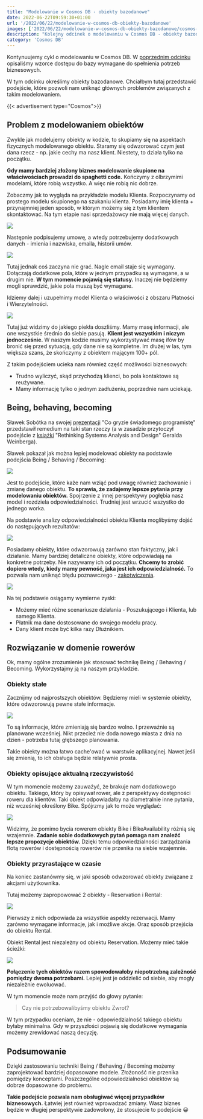 ```yaml
---
title: "Modelowanie w Cosmos DB - obiekty bazodanowe"
date: 2022-06-22T09:59:30+01:00
url: '/2022/06/22/modelowanie-w-cosmos-db-obiekty-bazodanowe'
images: ['2022/06/22/modelowanie-w-cosmos-db-obiekty-bazodanowe/cosmos-modeling.jpg']
description: "Kolejny odcinek o modelowaniu w Cosmos DB - obiekty bazodanowe"
category: 'Cosmos DB'
---
```


Kontynuujemy cykl o modelowaniu w Cosmos DB. W [poprzednim odcinku](/2022/06/05/modelowanie-w-cosmos-db-wymagania-bazy-danych/) opisaliśmy wzorce dostępu do bazy wymagane do spełnienia potrzeb biznesowych.

W tym odcinku określimy obiekty bazodanowe. Chciałbym tutaj przedstawić podejście, które pozwoli nam uniknąć głównych problemów związanych z takim modelowaniem.

{{< advertisement type="Cosmos">}}

## Problem z modelowaniem obiektów

Zwykle jak modelujemy obiekty w kodzie, to skupiamy się na aspektach fizycznych modelowanego obiektu. Staramy się odwzorować czym jest dana rzecz - np. jakie cechy ma nasz klient. Niestety, to działa tylko na początku.

**Gdy mamy bardziej złożony biznes modelowanie skupione na właściwościach prowadzi do spaghetti code.** Kończymy z olbrzymimi modelami, które robią wszystko. A więc nie robią nic dobrze.

Zobaczmy jak to wygląda na przykładzie modelu Klienta. Rozpoczynamy od prostego modelu skupionego na szukaniu klienta. Posiadamy imię klienta + przynajmniej jeden sposób, w którym możemy się z tym klientem skontaktować. Na tym etapie nasi sprzedażowcy nie mają więcej danych.

[![](cosmos-objects-1.jpg)](cosmos-objects-1.jpg)

Następnie podpisujemy umowę, a wtedy potrzebujemy dodatkowych danych - imienia i nazwiska, emaila, historii umów.

[![](cosmos-objects-2.jpg)](cosmos-objects-2.jpg)

Tutaj jednak coś zaczyna nie grać. Nagle email staje się wymagany. Dołączają dodatkowe pola, które w jednym przypadku są wymagane, a w drugim nie. **W tym momencie pojawią się statusy.** Inaczej nie będziemy mogli sprawdzić, jakie pola muszą być wymagane.

Idziemy dalej i uzupełnimy model Klienta o właściwości z obszaru Płatności i Wierzytelności. 

[![](cosmos-objects-3.jpg)](cosmos-objects-3.jpg)

Tutaj już widzimy do jakiego piekła doszliśmy. Mamy masę informacji, ale one wszystkie średnio do siebie pasują. **Klient jest wszystkim i niczym jednocześnie.** W naszym kodzie musimy wykorzystywać masę ifów by bronić się przed sytuacją, gdy dane nie są kompletne. Im dłużej w las, tym większa szans, że skończymy z obiektem mającym 100+ pól.

Z takim podejściem ucieka nam również część możliwości biznesowych:

- Trudno wyliczyć, skąd przychodzą klienci, bo pola kontaktowe są reużywane.
- Mamy informację tylko o jednym zadłużeniu, poprzednie nam uciekają.

## Being, behaving, becoming

Sławek Sobótka na swojej [prezentacji](https://www.youtube.com/watch?v=do-xqIbKZ_8) "Co gryzie świadomego programistę" przedstawił remedium na taki stan rzeczy (a w zasadzie przytoczył podejście z [książki](https://www.goodreads.com/book/show/1639010.Rethinking_Systems_Analysis_and_Design) "Rethinking Systems Analysis and Design" Geralda Weinberga).

Sławek pokazał jak można lepiej modelować obiekty na podstawie podejścia Being / Behaving / Becoming:

[![](cosmos-objects-4.jpg)](cosmos-objects-4.jpg)

Jest to podejście, które każe nam wziąć pod uwagę również zachowanie i zmianę danego obiektu. **To sprawia, że zadajemy lepsze pytania przy modelowaniu obiektów.** Spojrzenie z innej perspektywy pogłębia nasz model i rozdziela odpowiedzialności. Trudniej jest wrzucić wszystko do jednego worka. 

Na podstawie analizy odpowiedzialności obiektu Klienta moglibyśmy dojść do następujących rezultatów:

[![](cosmos-objects-5.jpg)](cosmos-objects-5.jpg)

Posiadamy obiekty, które odwzorowują zarówno stan faktyczny, jak i działanie. Mamy bardziej detaliczne obiekty, które odpowiadają na konkretne potrzeby. Nie nazywamy ich od początku. **Chcemy to zrobić dopiero wtedy, kiedy mamy pewność, jaka jest ich odpowiedzialność.** To pozwala nam uniknąć błędu poznawczego - [zakotwiczenia](https://pl.wikipedia.org/wiki/Heurystyka_zakotwiczenia_i_dostosowania).


[![](cosmos-objects-6.jpg)](cosmos-objects-6.jpg)

Na tej podstawie osiągamy wymierne zyski:

- Możemy mieć różne scenariusze działania - Poszukującego i Klienta, lub samego Klienta.
- Płatnik ma dane dostosowane do swojego modelu pracy.
- Dany klient może być kilka razy Dłużnikiem.

## Rozwiązanie w domenie rowerów

Ok, mamy ogólne zrozumienie jak stosować technikę Being / Behaving / Becoming. Wykorzystajmy ją na naszym przykładzie.

### Obiekty stałe

Zacznijmy od najprostszych obiektów. Będziemy mieli w systemie obiekty, które odwzorowują pewne stałe informacje. 

[![](cosmos-objects-7.jpg)](cosmos-objects-7.jpg)

To są informacje, które zmieniają się bardzo wolno. I przeważnie są planowane wcześniej. Nikt przecież nie doda nowego miasta z dnia na dzień - potrzeba tutaj głębszego planowania.

Takie obiekty można łatwo cache'ować w warstwie aplikacyjnej. Nawet jeśli się zmienią, to ich obsługa będzie relatywnie prosta.

### Obiekty opisujące aktualną rzeczywistość

W tym momencie możemy zauważyć, że brakuje nam dodatkowego obiektu. Takiego, który by opisywał rower, ale z perspektywy dostępności roweru dla klientów. Taki obiekt odpowiadałby na diametralnie inne pytania, niż wcześniej określony Bike. Spójrzmy jak to może wyglądać:

[![](cosmos-objects-8.jpg)](cosmos-objects-8.jpg)

Widzimy, że pomimo bycia rowerem obiekty Bike i BikeAvailability różnią się wzajemnie. **Zadanie sobie dodatkowych pytań pomaga nam znaleźć lepsze propozycje obiektów.** Dzięki temu odpowiedzialności zarządzania flotą rowerów i dostępnością rowerów nie przenika na siebie wzajemnie.


### Obiekty przyrastające w czasie

Na koniec zastanówmy się, w jaki sposób odwzorować obiekty związane z akcjami użytkownika.

Tutaj możemy zapropowować 2 obiekty - Reservation i Rental:

[![](cosmos-objects-9.jpg)](cosmos-objects-9.jpg)

Pierwszy z nich odpowiada za wszystkie aspekty rezerwacji. Mamy zarówno wymagane informacje, jak i możliwe akcje. Oraz sposób przejścia do obiektu Rental.

Obiekt Rental jest niezależny od obiektu Reservation. Możemy mieć takie ścieżki:

[![](cosmos-objects-10.jpg)](cosmos-objects-10.jpg)

**Połączenie tych obiektów razem spowodowałoby niepotrzebną zależność pomiędzy dwoma potrzebami.** Lepiej jest je oddzielić od siebie, aby mogły niezależnie ewoluować.

W tym momencie może nam przyjść do głowy pytanie: 

> Czy nie potrzebowalibyśmy obiektu Zwrot? 
 
W tym przypadku oceniam, że nie - odpowiedzialność takiego obiektu byłaby minimalna. Gdy w przyszłości pojawią się dodatkowe wymagania możemy zrewidować naszą decyzję.

## Podsumowanie

Dzięki zastosowaniu techniki Being / Behaving / Becoming możemy zaprojektować bardziej dopasowane modele. Złożoność nie przenika pomiędzy konceptami. Poszczególne odpowiedzialności obiektów są dobrze dopasowane do problemu.

**Takie podejście pozwala nam obsługiwać więcej przypadków biznesowych.** Łatwiej jest również wprowadzać zmiany. Wasz biznes będzie w długiej perspektywie zadowolony, że stosujecie to podejście 😀